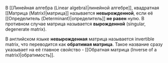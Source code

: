 В [[Линейная алгебра (Linear algebra)|линейной алгебре]], квадратная [[Матрица (Matrix)|матрица]] называется **невырожденной**, если её [[Определитель (Determinant)|определитель]] **не равен** нулю. В противном случае матрица называется **вырожденной** (singular, degenerate matrix).

В английском языке **невырожденная** матрица называется invertible matrix, что переводится как **обратимая матрица**. Такое название сразу указывает на её главное свойство - [[Обратная матрица (Inverse of a matrix)|обратимость]].